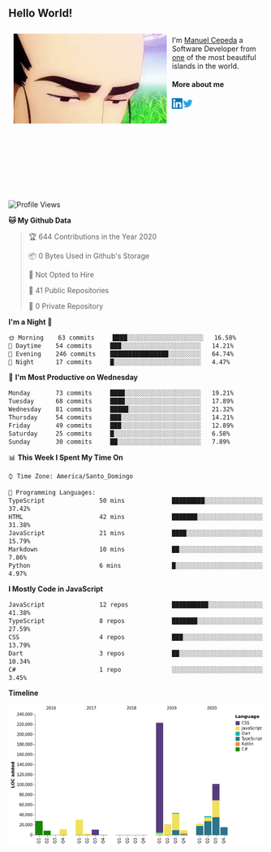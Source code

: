 <h2> Hello World!</h2>

<div style="display:inline-block">
  <img alt="Ah, I see you're a man of culture as well" align="left" width="60%" style="margin: 10px" src="https://raw.githubusercontent.com/mecm1993/mecm1993/master/assets/background.gif">

  I'm [Manuel Cepeda](https://manuelcepeda.dev) a Software Developer from [one](https://en.wikipedia.org/wiki/Dominican_Republic) of the most beautiful islands in the world.

  #### More about me

  <a href="https://www.linkedin.com/in/manuel-cepeda-0336a999/">
    <img align="left" alt="Manuel Cepeda | LinkedIn" width="21px" src="https://raw.githubusercontent.com/mecm1993/mecm1993/master/assets/linkedin.svg" />
  </a>
  <a href="https://twitter.com/mecm1993">
    <img align="left" alt="Manuel Cepeda | Twitter" width="21px" src="https://raw.githubusercontent.com/mecm1993/mecm1993/master/assets/twitter.svg" />
  </a>
  <br />
  <br />
  <br />
  <br />
  <br />
  <br />
  <br />
  <br />
  <br />
  <br />
  <br />
</div>

<!--START_SECTION:waka-->
![Profile Views](http://img.shields.io/badge/Profile%20Views-0-blue)

**🐱 My Github Data** 

> 🏆 644 Contributions in the Year 2020
 > 
> 📦 0 Bytes Used in Github's Storage 
 > 
> 🚫 Not Opted to Hire
 > 
> 📜 41 Public Repositories
 > 
> 🔑 0 Private Repository 
 > 
**I'm a Night 🦉** 

```text
🌞 Morning    63 commits     ████░░░░░░░░░░░░░░░░░░░░░   16.58% 
🌆 Daytime    54 commits     ███░░░░░░░░░░░░░░░░░░░░░░   14.21% 
🌃 Evening    246 commits    ████████████████░░░░░░░░░   64.74% 
🌙 Night      17 commits     █░░░░░░░░░░░░░░░░░░░░░░░░   4.47%

```
📅 **I'm Most Productive on Wednesday** 

```text
Monday       73 commits     ████░░░░░░░░░░░░░░░░░░░░░   19.21% 
Tuesday      68 commits     ████░░░░░░░░░░░░░░░░░░░░░   17.89% 
Wednesday    81 commits     █████░░░░░░░░░░░░░░░░░░░░   21.32% 
Thursday     54 commits     ███░░░░░░░░░░░░░░░░░░░░░░   14.21% 
Friday       49 commits     ███░░░░░░░░░░░░░░░░░░░░░░   12.89% 
Saturday     25 commits     █░░░░░░░░░░░░░░░░░░░░░░░░   6.58% 
Sunday       30 commits     ██░░░░░░░░░░░░░░░░░░░░░░░   7.89%

```


📊 **This Week I Spent My Time On** 

```text
⌚︎ Time Zone: America/Santo_Domingo

💬 Programming Languages: 
TypeScript               50 mins             █████████░░░░░░░░░░░░░░░░   37.42% 
HTML                     42 mins             ███████░░░░░░░░░░░░░░░░░░   31.38% 
JavaScript               21 mins             ████░░░░░░░░░░░░░░░░░░░░░   15.79% 
Markdown                 10 mins             ██░░░░░░░░░░░░░░░░░░░░░░░   7.86% 
Python                   6 mins              █░░░░░░░░░░░░░░░░░░░░░░░░   4.97%

```

**I Mostly Code in JavaScript** 

```text
JavaScript               12 repos            ██████████░░░░░░░░░░░░░░░   41.38% 
TypeScript               8 repos             ███████░░░░░░░░░░░░░░░░░░   27.59% 
CSS                      4 repos             ███░░░░░░░░░░░░░░░░░░░░░░   13.79% 
Dart                     3 repos             ██░░░░░░░░░░░░░░░░░░░░░░░   10.34% 
C#                       1 repo              ░░░░░░░░░░░░░░░░░░░░░░░░░   3.45%

```


**Timeline**

![Chart not found](https://github.com/mecm1993/mecm1993/blob/master/charts/bar_graph.png) 


<!--END_SECTION:waka-->